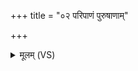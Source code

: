 +++
title = "०२ परिपाणं पुरुषाणाम्"

+++
<details><summary>मूलम् (VS)</summary>

प॑रि॒पाणं॒ पुरु॑षाणां परि॒पाणं॒ गवा॑मसि। अश्वा॑ना॒मर्व॑तां परि॒पाणा॑य तस्थिषे ॥
</details>